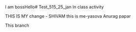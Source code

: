 I am bossHello# Test_515_25_jan
In class activity

THIS IS MY change - SHIVAM
this is me-yasova
Anurag papar


This branch
